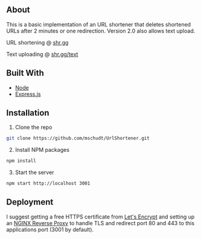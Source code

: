 ## About
This is a basic implementation of an URL shortener that deletes shortened URLs
after 2 minutes or one redirection. Version 2.0 also allows text upload.

URL shortening @ [shr.gg](https://shr.gg)

Text uploading @ [shr.gg/text](https://shr.gg/text)

## Built With

* [Node](https://nodejs.org/)
* [Express.js](https://expressjs.com/)


## Installation
1. Clone the repo
```sh
git clone https://github.com/mschudt/UrlShortener.git
```
2. Install NPM packages
```sh
npm install
```
3. Start the server
```sh
npm start http://localhost 3001
```

## Deployment
I suggest getting a free HTTPS certificate from [Let's Encrypt](https://letsencrypt.org/)
and setting up an [NGINX Reverse Proxy](https://docs.nginx.com/nginx/admin-guide/web-server/reverse-proxy/)
to handle TLS and redirect port 80 and 443 to this applications port (3001 by default).